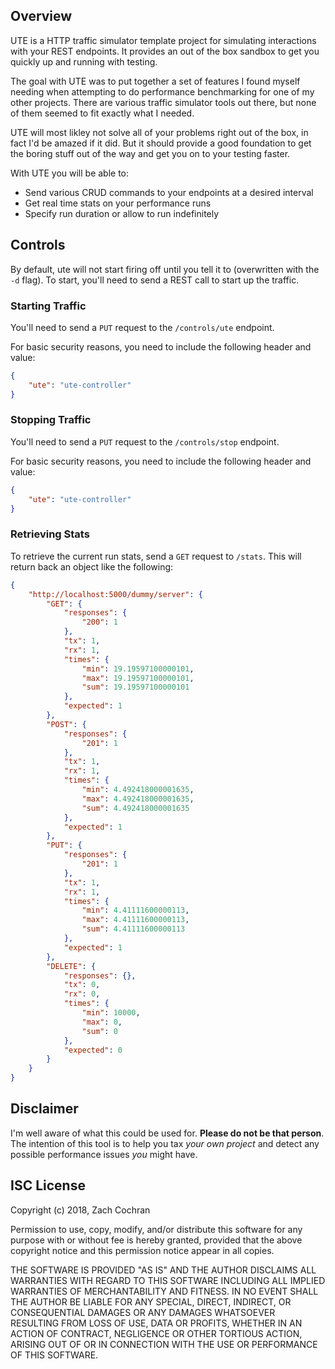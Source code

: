 ## Overview
UTE is a HTTP traffic simulator template project for simulating interactions with your REST endpoints. It provides an out of the box sandbox to get you quickly up and running with testing.

The goal with UTE was to put together a set of features I found myself needing when attempting to do performance benchmarking for one of my other projects. There are various traffic simulator tools out there, but none of them seemed to fit exactly what I needed.

UTE will most likley not solve all of your problems right out of the box, in fact I'd be amazed if it did. But it should provide a good foundation to get the boring stuff out of the way and get you on to your testing faster.

With UTE you will be able to:
* Send various CRUD commands to your endpoints at a desired interval
* Get real time stats on your performance runs
* Specify run duration or allow to run indefinitely

## Controls
By default, ute will not start firing off until you tell it to (overwritten with the `-d` flag). To start, you'll need to send a REST call to start up the traffic.

### Starting Traffic
You'll need to send a `PUT` request to the `/controls/ute` endpoint.

For basic security reasons, you need to include the following header and value:
```json
{
    "ute": "ute-controller"
}
```

### Stopping Traffic
You'll need to send a `PUT` request to the `/controls/stop` endpoint.

For basic security reasons, you need to include the following header and value:
```json
{
    "ute": "ute-controller"
}
```

### Retrieving Stats
To retrieve the current run stats, send a `GET` request to `/stats`. This will return back an object like the following:
```json
{
    "http://localhost:5000/dummy/server": {
        "GET": {
            "responses": {
                "200": 1
            },
            "tx": 1,
            "rx": 1,
            "times": {
                "min": 19.19597100000101,
                "max": 19.19597100000101,
                "sum": 19.19597100000101
            },
            "expected": 1
        },
        "POST": {
            "responses": {
                "201": 1
            },
            "tx": 1,
            "rx": 1,
            "times": {
                "min": 4.492418000001635,
                "max": 4.492418000001635,
                "sum": 4.492418000001635
            },
            "expected": 1
        },
        "PUT": {
            "responses": {
                "201": 1
            },
            "tx": 1,
            "rx": 1,
            "times": {
                "min": 4.41111600000113,
                "max": 4.41111600000113,
                "sum": 4.41111600000113
            },
            "expected": 1
        },
        "DELETE": {
            "responses": {},
            "tx": 0,
            "rx": 0,
            "times": {
                "min": 10000,
                "max": 0,
                "sum": 0
            },
            "expected": 0
        }
    }
}
```

## Disclaimer
I'm well aware of what this could be used for. __Please do not be that person__. The intention of this tool is to help you tax _your own project_ and detect any possible performance issues _you_ might have.

## ISC License

Copyright (c) 2018, Zach Cochran

Permission to use, copy, modify, and/or distribute this software for any
purpose with or without fee is hereby granted, provided that the above
copyright notice and this permission notice appear in all copies.

THE SOFTWARE IS PROVIDED "AS IS" AND THE AUTHOR DISCLAIMS ALL WARRANTIES
WITH REGARD TO THIS SOFTWARE INCLUDING ALL IMPLIED WARRANTIES OF
MERCHANTABILITY AND FITNESS. IN NO EVENT SHALL THE AUTHOR BE LIABLE FOR
ANY SPECIAL, DIRECT, INDIRECT, OR CONSEQUENTIAL DAMAGES OR ANY DAMAGES
WHATSOEVER RESULTING FROM LOSS OF USE, DATA OR PROFITS, WHETHER IN AN
ACTION OF CONTRACT, NEGLIGENCE OR OTHER TORTIOUS ACTION, ARISING OUT OF
OR IN CONNECTION WITH THE USE OR PERFORMANCE OF THIS SOFTWARE.